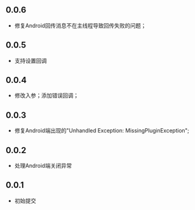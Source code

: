 ## 0.0.6

* 修复Android回传消息不在主线程导致回传失败的问题；

## 0.0.5

* 支持设置回调

## 0.0.4

* 修改入参；添加错误回调；

## 0.0.3

* 修复Android端出现的"Unhandled Exception: MissingPluginException";

## 0.0.2

* 处理Android端关闭异常

## 0.0.1

* 初始提交
